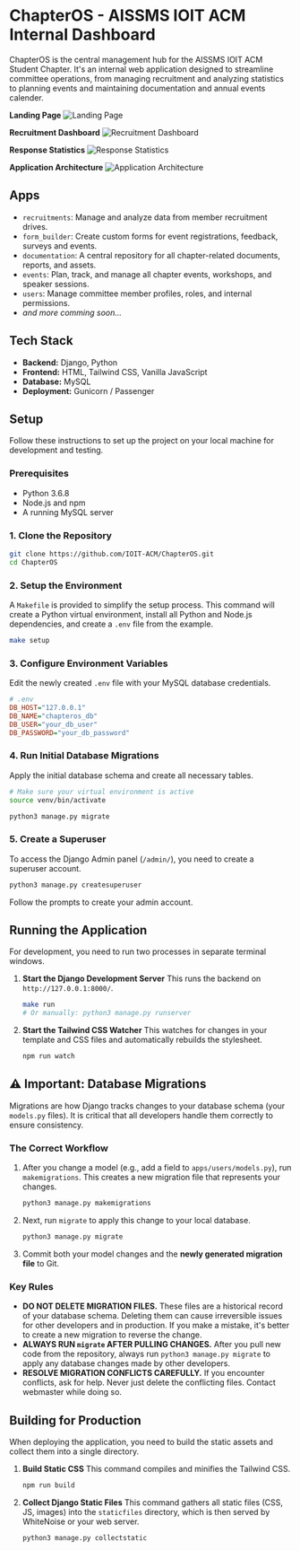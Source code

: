 # ChapterOS - AISSMS IOIT ACM Internal Dashboard

ChapterOS is the central management hub for the AISSMS IOIT ACM Student Chapter. It's an internal web application designed to streamline committee operations, from managing recruitment and analyzing statistics to planning events and maintaining documentation and annual events calender.

**Landing Page**
![Landing Page](docs/landing.jpeg)

**Recruitment Dashboard**
![Recruitment Dashboard](docs/drive.jpeg)

**Response Statistics**
![Response Statistics](docs/stats.jpeg)

**Application Architecture**
![Application Architecture](docs/flowchart.jpeg)

## Apps

- `recruitments`: Manage and analyze data from member recruitment drives.
- `form_builder`: Create custom forms for event registrations, feedback, surveys and events.
- `documentation`: A central repository for all chapter-related documents, reports, and assets.
- `events`: Plan, track, and manage all chapter events, workshops, and speaker sessions.
- `users`: Manage committee member profiles, roles, and internal permissions.
- _and more comming soon..._

## Tech Stack

- **Backend:** Django, Python
- **Frontend:** HTML, Tailwind CSS, Vanilla JavaScript
- **Database:** MySQL
- **Deployment:** Gunicorn / Passenger

## Setup

Follow these instructions to set up the project on your local machine for development and testing.

### Prerequisites

- Python 3.6.8
- Node.js and npm
- A running MySQL server

### 1. Clone the Repository

```bash
git clone https://github.com/IOIT-ACM/ChapterOS.git
cd ChapterOS
```

### 2. Setup the Environment

A `Makefile` is provided to simplify the setup process. This command will create a Python virtual environment, install all Python and Node.js dependencies, and create a `.env` file from the example.

```bash
make setup
```

### 3. Configure Environment Variables

Edit the newly created `.env` file with your MySQL database credentials.

```ini
# .env
DB_HOST="127.0.0.1"
DB_NAME="chapteros_db"
DB_USER="your_db_user"
DB_PASSWORD="your_db_password"
```

### 4. Run Initial Database Migrations

Apply the initial database schema and create all necessary tables.

```bash
# Make sure your virtual environment is active
source venv/bin/activate

python3 manage.py migrate
```

### 5. Create a Superuser

To access the Django Admin panel (`/admin/`), you need to create a superuser account.

```bash
python3 manage.py createsuperuser
```

Follow the prompts to create your admin account.

## Running the Application

For development, you need to run two processes in separate terminal windows.

1.  **Start the Django Development Server**
    This runs the backend on `http://127.0.0.1:8000/`.

    ```bash
    make run
    # Or manually: python3 manage.py runserver
    ```

2.  **Start the Tailwind CSS Watcher**
    This watches for changes in your template and CSS files and automatically rebuilds the stylesheet.

    ```bash
    npm run watch
    ```

## ⚠️ Important: Database Migrations

Migrations are how Django tracks changes to your database schema (your `models.py` files). It is critical that all developers handle them correctly to ensure consistency.

### The Correct Workflow

1.  After you change a model (e.g., add a field to `apps/users/models.py`), run `makemigrations`. This creates a new migration file that represents your changes.
    ```bash
    python3 manage.py makemigrations
    ```
2.  Next, run `migrate` to apply this change to your local database.
    ```bash
    python3 manage.py migrate
    ```
3.  Commit both your model changes and the **newly generated migration file** to Git.

### Key Rules

- **DO NOT DELETE MIGRATION FILES.** These files are a historical record of your database schema. Deleting them can cause irreversible issues for other developers and in production. If you make a mistake, it's better to create a new migration to reverse the change.
- **ALWAYS RUN `migrate` AFTER PULLING CHANGES.** After you pull new code from the repository, always run `python3 manage.py migrate` to apply any database changes made by other developers.
- **RESOLVE MIGRATION CONFLICTS CAREFULLY.** If you encounter conflicts, ask for help. Never just delete the conflicting files. Contact webmaster while doing so.

## Building for Production

When deploying the application, you need to build the static assets and collect them into a single directory.

1.  **Build Static CSS**
    This command compiles and minifies the Tailwind CSS.

    ```bash
    npm run build
    ```

2.  **Collect Django Static Files**
    This command gathers all static files (CSS, JS, images) into the `staticfiles` directory, which is then served by WhiteNoise or your web server.
    ```bash
    python3 manage.py collectstatic
    ```

